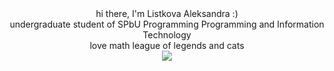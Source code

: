 <div align="center">
hi there, I'm Listkova Aleksandra :)
<br>
undergraduate student of SPbU Programming Programming and Information Technology
<br>
love math league of legends and cats
  <br>
<img src="https://lanyard.kyrie25.me/api/452724482662989824?animated=false&hideDiscrim=true&borderRadius=30px"/>
</div>
